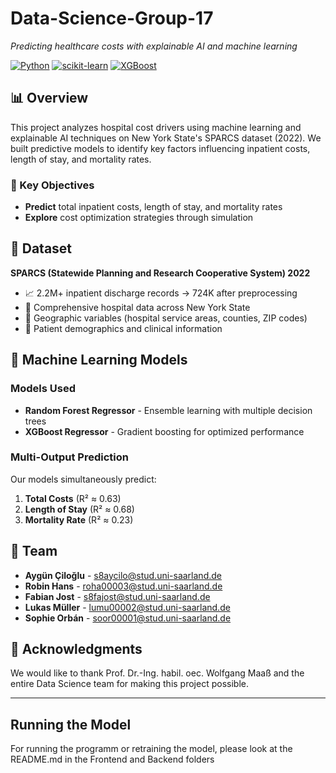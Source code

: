 # Data-Science-Group-17

*Predicting healthcare costs with explainable AI and machine learning*

[![Python](https://img.shields.io/badge/Python-3.8+-blue.svg)](https://www.python.org/downloads/)
[![scikit-learn](https://img.shields.io/badge/scikit--learn-1.0+-orange.svg)](https://scikit-learn.org/)
[![XGBoost](https://img.shields.io/badge/XGBoost-Latest-green.svg)](https://xgboost.readthedocs.io/)

## 📊 Overview

This project analyzes hospital cost drivers using machine learning and explainable AI techniques on New York State's SPARCS dataset (2022). We built predictive models to identify key factors influencing inpatient costs, length of stay, and mortality rates.

### 🎯 Key Objectives
- **Predict** total inpatient costs, length of stay, and mortality rates
- **Explore** cost optimization strategies through simulation

## 🔬 Dataset

**SPARCS (Statewide Planning and Research Cooperative System) 2022**
- 📈 2.2M+ inpatient discharge records → 724K after preprocessing
- 🏥 Comprehensive hospital data across New York State
- 📍 Geographic variables (hospital service areas, counties, ZIP codes)
- 👥 Patient demographics and clinical information

## 🤖 Machine Learning Models

### Models Used
- **Random Forest Regressor** - Ensemble learning with multiple decision trees
- **XGBoost Regressor** - Gradient boosting for optimized performance

### Multi-Output Prediction
Our models simultaneously predict:
1. **Total Costs** (R² ≈ 0.63)
2. **Length of Stay** (R² ≈ 0.68)
3. **Mortality Rate** (R² ≈ 0.23)

## 👥 Team

- **Aygün Çiloğlu** - s8aycilo@stud.uni-saarland.de
- **Robin Hans** - roha00003@stud.uni-saarland.de
- **Fabian Jost** - s8fajost@stud.uni-saarland.de
- **Lukas Müller** - lumu00002@stud.uni-saarland.de
- **Sophie Orbán** - soor00001@stud.uni-saarland.de


## 🙏 Acknowledgments

We would like to thank Prof. Dr.-Ing. habil. oec. Wolfgang Maaß and the entire Data Science team for making this project possible.

---
## Running the Model
For running the programm or retraining the model, please look at the README.md in the Frontend and Backend folders 
